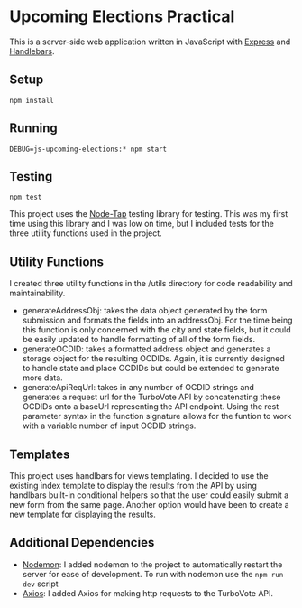 # Upcoming Elections Practical

This is a server-side web application written in JavaScript with
[Express][express] and [Handlebars][handlebars].

## Setup

    npm install

## Running

    DEBUG=js-upcoming-elections:* npm start

## Testing

    npm test

This project uses the [Node-Tap][node-tap] testing library for testing. This was my first time using this library and I was low on time, but I included tests for the three utility functions used in the project.

## Utility Functions
I created three utility functions in the /utils directory for code readability and maintainability. 
- generateAddressObj: takes the data object generated by the form submission and formats the fields into an addressObj. For the time being this function is only concerned with the city and state fields, but it could be easily updated to handle formatting of all of the form fields.
- generateOCDID: takes a formatted address object and generates a storage object for the resulting OCDIDs. Again, it is currently designed to handle state and place OCDIDs but could be extended to generate more data.
- generateApiReqUrl: takes in any number of OCDID strings and generates a request url for the TurboVote API by concatenating these OCDIDs onto a baseUrl representing the API endpoint. Using the rest parameter syntax in the function signature allows for the funtion to work with a variable number of input OCDID strings.

## Templates
This project uses handlbars for views templating. I decided to use the existing index template to display the results from the API by using handlbars built-in conditional helpers so that the user could easily submit a new form from the same page. Another option would have been to create a new template for displaying the results. 

## Additional Dependencies
- [Nodemon][nodemon]: I added nodemon to the project to automatically restart the server for ease of development. To run with nodemon use the `npm run dev` script
- [Axios][axios]: I added Axios for making http requests to the TurboVote API.

[node-tap]: https://node-tap.org/
[axios]: https://www.npmjs.com/package/axios
[nodemon]: https://nodemon.io/
[express]: https://expressjs.com/
[handlebars]: http://handlebarsjs.com/
